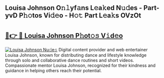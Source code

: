 ## Louisa Johnson O𝚗𝚕yf𝚊ns L𝚎a𝚔ed N𝚞𝚍es - Part-yvD P𝚑𝚘tos Vi𝚍𝚎o - H𝚘𝚝 Part L𝚎a𝚔s OVzOt

# <h2><a href="http://kf2u76c.oniu.top/?m=Louisa+Johnson">🔗👉 🔴 Louisa Johnson P𝚑ot𝚘𝚜 V𝚒d𝚎o</a></h2>

[![Louisa Johnson Nu𝚍e𝚜](https://i.imgur.com/0qMVB7G.gif)](http://kf2u76c.oniu.top/?m=Louisa+Johnson)
Digital content provider and web entertainer Louisa Johnson, known for distributing dance and lifestyle knowledge through solo and collaborative dance routines and short videos. Compassionate mentor Louisa Johnson, recognized for their kindness and guidance in helping others reach their potential.  
